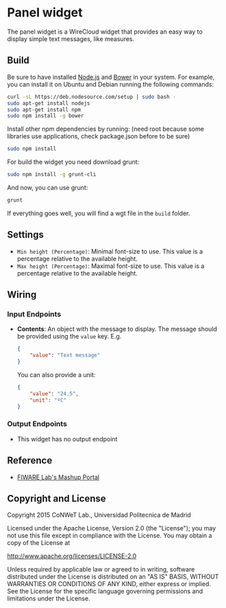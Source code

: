 Panel widget
============

The panel widget is a WireCloud widget that provides an easy way to display simple text messages, like measures.

Build
-----

Be sure to have installed [Node.js](http://node.js) and [Bower](http://bower.io)
in your system. For example, you can install it on Ubuntu and Debian running the
following commands:

```bash
curl -sL https://deb.nodesource.com/setup | sudo bash -
sudo apt-get install nodejs
sudo apt-get install npm
sudo npm install -g bower
```

Install other npm dependencies by running: (need root because some libraries use applications, check package.json before to be sure)

```bash
sudo npm install
```

For build the widget you need download grunt:

```bash
sudo npm install -g grunt-cli
```

And now, you can use grunt:

```bash
grunt
```

If everything goes well, you will find a wgt file in the `build` folder.

## Settings

- `Min height (Percentage)`: Minimal font-size to use. This value is a percentage relative to the available height.
- `Max height (Percentage)`: Maximal font-size to use. This value is a percentage relative to the available height.

## Wiring

### Input Endpoints

- **Contents**: An object with the message to display. The message should be provided using the `value` key. E.g.
    ```json
    {
        "value": "Text message"
    }
    ```

    You can also provide a unit:

    ```json
    {
        "value": "24.5",
        "unit": "ºC"
    }
    ```

### Output Endpoints

- This widget has no output endpoint

## Reference

- [FIWARE Lab's Mashup Portal](https://mashup.lab.fiware.org/)

## Copyright and License

Copyright 2015 CoNWeT Lab., Universidad Politecnica de Madrid

Licensed under the Apache License, Version 2.0 (the "License");
you may not use this file except in compliance with the License.
You may obtain a copy of the License at

  http://www.apache.org/licenses/LICENSE-2.0

Unless required by applicable law or agreed to in writing, software
distributed under the License is distributed on an "AS IS" BASIS,
WITHOUT WARRANTIES OR CONDITIONS OF ANY KIND, either express or implied.
See the License for the specific language governing permissions and
limitations under the License.

